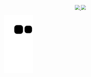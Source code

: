 <div align="center">
  <a href="https://github.com/invictauss">
  <img height="180em" src="https://github-readme-stats.vercel.app/api?username=invictauss&show_icons=true&theme=dark&include_all_commits=true&count_private=true"/>
  <img height="180em" src="https://github-readme-stats.vercel.app/api/top-langs/?username=AcierP&layout=compact&langs_count=7&theme=dark"/>
</div>
  
![Snake animation](https://github.com/rafaballerini/rafaballerini/blob/output/github-contribution-grid-snake.svg)
 
</div>
